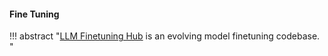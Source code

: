 #### Fine Tuning

!!! abstract "[LLM Finetuning Hub](https://github.com/georgian-io/LLM-Finetuning-Hub) is an evolving model finetuning codebase. "

